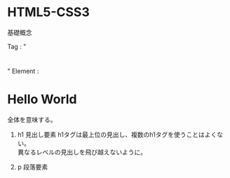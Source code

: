 # HTML5-CSS3
基礎概念

Tag : "<h1></h1>"
Element : <h1>Hello World</h1> 全体を意味する。

1. h1 見出し要素
h1タグは最上位の見出し、複数のh1タグを使うことはよくない。<br/>
異なるレベルの見出しを飛び越えないように。
  
3. p 段落要素
